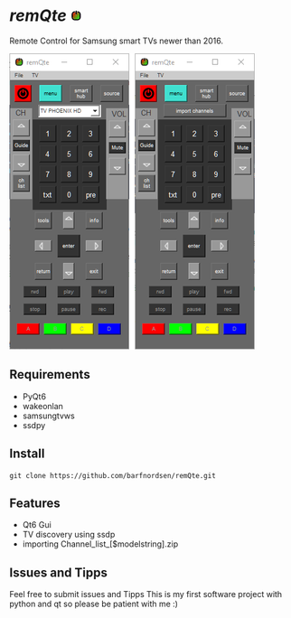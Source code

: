  # *remQte*              ![onoff](/docs/img/icon.png) 

Remote Control for Samsung smart TVs newer than 2016.


![screenshot remQte main window](/docs/img/screenshot.png)

## Requirements
* PyQt6
* wakeonlan
* samsungtvws
* ssdpy

## Install
```
git clone https://github.com/barfnordsen/remQte.git
```
## Features

* Qt6 Gui
* TV discovery using ssdp
* importing Channel_list_[$modelstring].zip 

## Issues and Tipps

Feel free to submit issues and Tipps
This is my first software project with python and qt so please be patient with me :)



